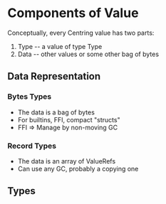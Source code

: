 # Components of Value

Conceptually, every Centring value has two parts:

1. Type -- a value of type Type
2. Data -- other values or some other bag of bytes

## Data Representation

### Bytes Types

* The data is a bag of bytes
* For builtins, FFI, compact "structs"
* FFI => Manage by non-moving GC

### Record Types

* The data is an array of ValueRefs
* Can use any GC, probably a copying one

## Types
